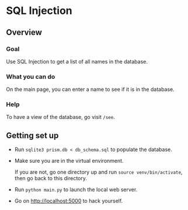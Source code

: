 SQL Injection
=============

Overview
--------

### Goal ###

Use SQL Injection to get a list of all names in the database.


### What you can do ###

On the main page, you can enter a name to see if it is in the database.


### Help ###

To have a view of the database, go visit `/see`.


Getting set up
--------------

-   Run `sqlite3 prism.db < db_schema.sql` to populate the database.

-   Make sure you are in the virtual environment.

    If you are not, go one directory up and run `source venv/bin/activate`,
    then go back to this directory.

-   Run `python main.py` to launch the local web server.

-   Go on [http://localhost:5000]() to hack yourself.
